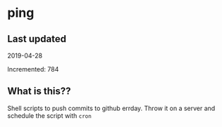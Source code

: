 # ping

## Last updated
2019-04-28

Incremented: 784

## What is this??
Shell scripts to push commits to github errday. Throw it on a server and schedule the script with `cron`
